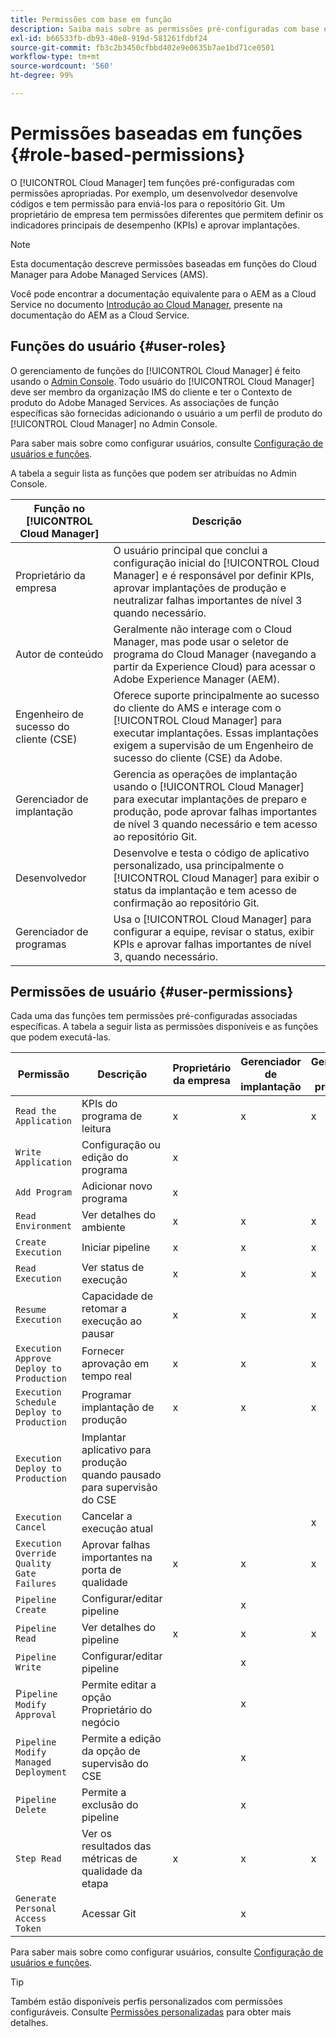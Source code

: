 ```yaml
---
title: Permissões com base em função
description: Saiba mais sobre as permissões pré-configuradas com base em funções do Cloud Manager para gerenciar o acesso aos recursos da nuvem.
exl-id: b66533fb-db93-40e8-919d-581261fdbf24
source-git-commit: fb3c2b3450cfbbd402e9e0635b7ae1bd71ce0501
workflow-type: tm+mt
source-wordcount: '560'
ht-degree: 99%

---
```



# Permissões baseadas em funções {#role-based-permissions}

O [!UICONTROL Cloud Manager] tem funções pré-configuradas com permissões apropriadas. Por exemplo, um desenvolvedor desenvolve códigos e tem permissão para enviá-los para o repositório Git. Um proprietário de empresa tem permissões diferentes que permitem definir os indicadores principais de desempenho (KPIs) e aprovar implantações.

>[!NOTE]
>
>Esta documentação descreve permissões baseadas em funções do Cloud Manager para Adobe Managed Services (AMS).
>
>Você pode encontrar a documentação equivalente para o AEM as a Cloud Service no documento [Introdução ao Cloud Manager](https://experienceleague.adobe.com/pt-br/docs/experience-manager-cloud-service/content/onboarding/concepts/cloud-manager-introduction#role-based-permissions), presente na documentação do AEM as a Cloud Service.

## Funções do usuário {#user-roles}

O gerenciamento de funções do [!UICONTROL Cloud Manager] é feito usando o [Admin Console](https://helpx.adobe.com/br/enterprise/using/admin-console.html). Todo usuário do [!UICONTROL Cloud Manager] deve ser membro da organização IMS do cliente e ter o Contexto de produto do Adobe Managed Services. As associações de função específicas são fornecidas adicionando o usuário a um perfil de produto do [!UICONTROL Cloud Manager] no Admin Console.

Para saber mais sobre como configurar usuários, consulte [Configuração de usuários e funções](/help/requirements/users-and-roles.md).

A tabela a seguir lista as funções que podem ser atribuídas no Admin Console.

| Função no [!UICONTROL Cloud Manager] | Descrição |
|---|---|
| Proprietário da empresa | O usuário principal que conclui a configuração inicial do [!UICONTROL Cloud Manager] e é responsável por definir KPIs, aprovar implantações de produção e neutralizar falhas importantes de nível 3 quando necessário. |
| Autor de conteúdo | Geralmente não interage com o Cloud Manager, mas pode usar o seletor de programa do Cloud Manager (navegando a partir da Experience Cloud) para acessar o Adobe Experience Manager (AEM). |
| Engenheiro de sucesso do cliente (CSE) | Oferece suporte principalmente ao sucesso do cliente do AMS e interage com o [!UICONTROL Cloud Manager] para executar implantações. Essas implantações exigem a supervisão de um Engenheiro de sucesso do cliente (CSE) da Adobe. |
| Gerenciador de implantação | Gerencia as operações de implantação usando o [!UICONTROL Cloud Manager] para executar implantações de preparo e produção, pode aprovar falhas importantes de nível 3 quando necessário e tem acesso ao repositório Git. |
| Desenvolvedor | Desenvolve e testa o código de aplicativo personalizado, usa principalmente o [!UICONTROL Cloud Manager] para exibir o status da implantação e tem acesso de confirmação ao repositório Git. |
| Gerenciador de programas | Usa o [!UICONTROL Cloud Manager] para configurar a equipe, revisar o status, exibir KPIs e aprovar falhas importantes de nível 3, quando necessário. |

## Permissões de usuário {#user-permissions}

Cada uma das funções tem permissões pré-configuradas associadas específicas. A tabela a seguir lista as permissões disponíveis e as funções que podem executá-las.

| Permissão | Descrição | Proprietário da empresa | Gerenciador de implantação | Gerenciador de programas | Desenvolvedor | CSE |
| --- | --- | --- | --- | --- | --- | --- |
| `Read the Application` | KPIs do programa de leitura | x | x | x | x | x |
| `Write Application` | Configuração ou edição do programa | x | | | | |
| `Add Program` | Adicionar novo programa | x |  |  |  |  |
| `Read Environment` | Ver detalhes do ambiente | x | x | x | x | x |
| `Create Execution` | Iniciar pipeline | x | x | x | | |
| `Read Execution` | Ver status de execução | x | x | x | x | x |
| `Resume Execution` | Capacidade de retomar a execução ao pausar | x | x | x | | x |
| `Execution Approve Deploy to Production` | Fornecer aprovação em tempo real | x | x | x | | |
| `Execution Schedule Deploy to Production` | Programar implantação de produção | x | x | x | | x |
| `Execution Deploy to Production` | Implantar aplicativo para produção quando pausado para supervisão do CSE |  |  |  |  | x |
| `Execution Cancel` | Cancelar a execução atual |  |  | x |  |  |
| `Execution Override Quality Gate Failures` | Aprovar falhas importantes na porta de qualidade | x | x | x |  |  |
| `Pipeline Create` | Configurar/editar pipeline |  | x |  |  |  |
| `Pipeline Read` | Ver detalhes do pipeline | x | x | x | x | x |
| `Pipeline Write` | Configurar/editar pipeline |  | x |  |  |  |
| P`ipeline Modify Approval` | Permite editar a opção Proprietário do negócio |  | x |  |  |  |
| `Pipeline Modify Managed Deployment` | Permite a edição da opção de supervisão do CSE |  | x |  |  |  |
| `Pipeline Delete` | Permite a exclusão do pipeline |  | x |  |  |  |
| `Step Read` | Ver os resultados das métricas de qualidade da etapa | x | x | x | x | x |
| `Generate Personal Access Token` | Acessar Git |  | x |  | x |  |

<!-- CQDOC-22080 | Download log files  |  |  | x |  | x |  | -->

Para saber mais sobre como configurar usuários, consulte [Configuração de usuários e funções](/help/requirements/users-and-roles.md).

>[!TIP]
>
>Também estão disponíveis perfis personalizados com permissões configuráveis. Consulte [Permissões personalizadas](/help/using/custom-permissions.md) para obter mais detalhes.
